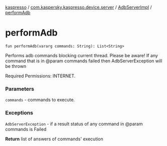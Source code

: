 [kaspresso](../../index.md) / [com.kaspersky.kaspresso.device.server](../index.md) / [AdbServerImpl](index.md) / [performAdb](./perform-adb.md)

# performAdb

`fun performAdb(vararg commands: String): List<String>`

Performs adb commands blocking current thread.
Please be aware! If any command that is in @param commands failed then AdbServerException will be thrown

Required Permissions: INTERNET.

### Parameters

`commands` - commands to execute.

### Exceptions

`AdbServerException` - if a result status of any command in @param commands is Failed

**Return**
list of answers of commands' execution

